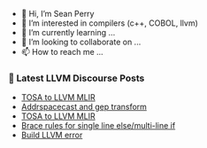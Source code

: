 - 👋 Hi, I’m Sean Perry
- 👀 I’m interested in compilers (c++, COBOL, llvm)
- 🌱 I’m currently learning ...
- 💞️ I’m looking to collaborate on ...
- 📫 How to reach me ...

<!---
s66perry/s66perry is a ✨ special ✨ repository because its `README.md` (this file) appears on your GitHub profile.
You can click the Preview link to take a look at your changes.
--->
### 📕 Latest LLVM Discourse Posts

<!-- DISCOURSE-LLVM:START -->
- [TOSA to LLVM MLIR](https://discourse.llvm.org/t/tosa-to-llvm-mlir/82451#post_3)
- [Addrspacecast and gep transform](https://discourse.llvm.org/t/addrspacecast-and-gep-transform/82499#post_1)
- [TOSA to LLVM MLIR](https://discourse.llvm.org/t/tosa-to-llvm-mlir/82451#post_2)
- [Brace rules for single line else/multi-line if](https://discourse.llvm.org/t/brace-rules-for-single-line-else-multi-line-if/82452#post_9)
- [Build LLVM error](https://discourse.llvm.org/t/build-llvm-error/81331#post_5)
<!-- DISCOURSE-LLVM:END -->
